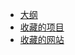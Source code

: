 <!-- docs/_sidebar.md -->

* [大纲](zh-cn/)
* [收藏的项目](zh-cn/collection-project)
* [收藏的网站](zh-cn/collection-site)